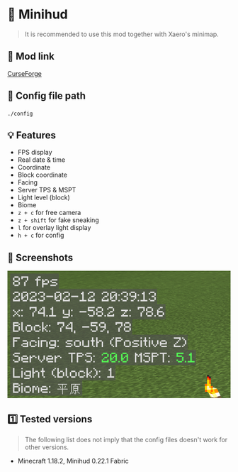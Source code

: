 # 🧭 Minihud
> It is recommended to use this mod together with Xaero's minimap.

## 🔗 Mod link
[CurseForge](https://www.curseforge.com/minecraft/mc-mods/minihud)

## 📂 Config file path
`./config`

## 💡 Features
- FPS display
- Real date & time
- Coordinate
- Block coordinate
- Facing
- Server TPS & MSPT
- Light level (block)
- Biome
- `z + c` for free camera
- `z + shift` for fake sneaking
- `l` for overlay light display
- `h + c` for config

## 📸 Screenshots
![1](./images/1.png)

## 1️⃣ Tested versions
> The following list does not imply that the config files doesn't work for other versions.

- Minecraft 1.18.2, Minihud 0.22.1 Fabric
